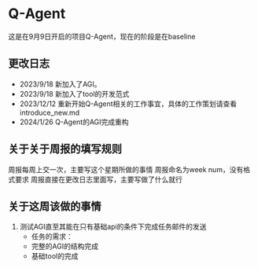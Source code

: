 # Q-Agent
这是在9月9日开启的项目Q-Agent，现在的阶段是在baseline
## 更改日志
* 2023/9/18    新加入了AGI。
* 2023/9/18    新加入了tool的开发范式
* 2023/12/12   重新开始Q-Agent相关的工作事宜，具体的工作策划请查看introduce_new.md
* 2024/1/26    Q-Agent的AGI完成重构
## 关于关于周报的填写规则
周报每周上交一次，主要写这个星期所做的事情
周报命名为week num，没有格式要求
周报直接在更改日志里面写，主要写做了什么就行
## 关于这周该做的事情
1. 测试AGI直至其能在只有基础api的条件下完成任务邮件的发送
   * 任务的需求：
   * 完整的AGI的结构完成
   * 基础tool的完成 


